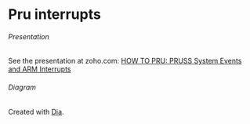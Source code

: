 Pru interrupts
==========

###### Presentation

See the presentation at zoho.com: [HOW TO PRU: PRUSS System Events and ARM Interrupts](https://docs.zoho.com/show/ropen.do?rid=b0tmjd21ccd2824464d57afaede48a96dd18f)

###### Diagram

Created with [Dia](http://sourceforge.net/projects/dia-installer/).
